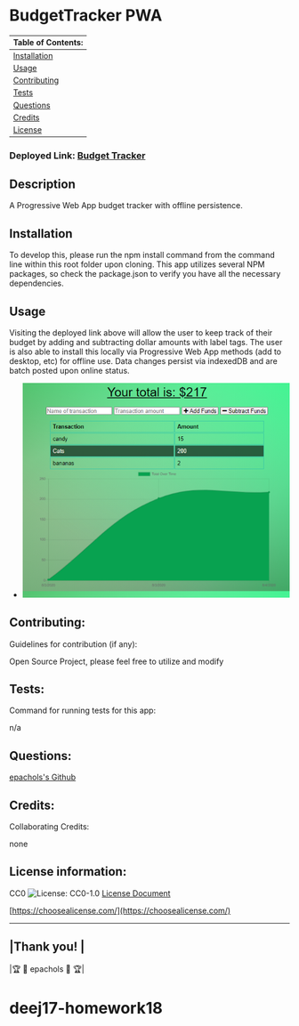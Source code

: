 # BudgetTracker PWA

  |      Table of Contents:       |
  |-------------------------------|
  | [Installation](#installation) |
  |        [Usage](#usage)        |
  | [Contributing](#contributing) |
  |     [Tests](#tests)           |
  |    [Questions](#questions)    |
  |    [Credits](#credits)        |
  |     [License](#license)       |

  ### Deployed Link: [Budget Tracker](https://salty-tundra-90790.herokuapp.com/)
  
  ## Description
  
 A Progressive Web App budget tracker with offline persistence.
  
  ## Installation
  
 To develop this, please run the npm install command from the command line within this root folder upon cloning. This app utilizes several NPM packages, so check the package.json to verify you have all the necessary dependencies.
  
  
  ## Usage 
  

  Visiting the deployed link above will allow the user to keep track of their budget by adding and subtracting dollar amounts with label tags.  The user is also able to install this locally via Progressive Web App methods (add to desktop, etc) for offline use. Data changes persist via indexedDB and are batch posted upon online status. 

  - ![Preview](/preview.png)
  
  
  ## Contributing:
   
 Guidelines for contribution (if any): 

   Open Source Project, please feel free to utilize and modify  
  
  
  ## Tests:
  Command for running tests for this app:
  
 n/a
  
  
  ## Questions:
  [epachols's Github](https://github.com/epachols/)
  
  
  ## Credits:
   Collaborating Credits:
  
 none
  
  ## License information:
  
 
  CC0 ![License: CC0-1.0](https://licensebuttons.net/l/zero/1.0/80x15.png) [License Document](https://creativecommons.org/publicdomain/zero/1.0/)
  
  [https://choosealicense.com/](https://choosealicense.com/)
  
  ---
  
  |Thank you!         |
  --------------------
  |🏆 &#x1F981; epachols &#x1F981; 🏆|
  # deej17-homework18

